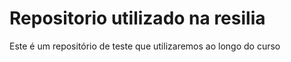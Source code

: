 # Repositorio utilizado na resilia

Este é um repositório de teste que utilizaremos ao longo do curso